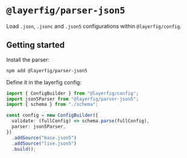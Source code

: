 # `@layerfig/parser-json5`

Load `.json`, `.jsonc` and `.json5` configurations within `@layerfig/config`.

## Getting started

Install the parser:

```bash
npm add @layerfig/parser-json5
```

Define it in the layerfig config:

```ts
import { ConfigBuilder } from "@layerfig/config";
import json5Parser from "@layerfig/parser-json5";
import { schema } from "./schema";

const config = new ConfigBuilder({
  validate: (fullConfig) => schema.parse(fullConfig),
  parser: json5Parser,
})
  .addSource("base.json5")
  .addSource("live.json5")
  .build();
```
